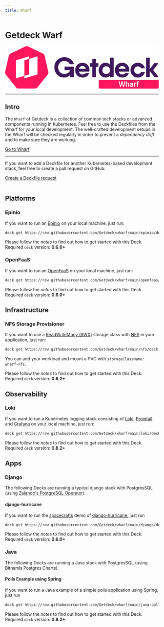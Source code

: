 ```yaml
---
title: Wharf
---
```

# Getdeck Warf

![Getdeck Wharf Logo](/img/wharf-logo.png)
<hr/>

## Intro

The `Wharf` of Getdeck is a collection of common tech stacks or advanced components running in Kubernetes. Feel free
to use the Deckfiles from the Wharf for your local development. The well-crafted development setups in the Wharf will 
be checked regularly in order to prevent a _dependency drift_ and to make sure they are working.

<a class="button button--secondary button--lg button--external" target="_blank" href="https://github.com/Getdeck/wharf">Go to Wharf</a>
<hr/>

If you want to add a Deckfile for another Kubernetes-based development stack, feel free to create a pull request on 
GitHub.

<a class="button button--secondary button--lg button--external" target="_blank" href="https://github.com/Getdeck/wharf/issues/new?assignees=&labels=enhancement&template=deckfile-request.md&title=%5BDeckfile+request%5D%3A+">Create a Deckfile request</a>
<br/>
<br/>

## Platforms

### Epinio

If you want to run an [Epinio](https://epinio.io) on your local machine, just run:
```bash
deck get https://raw.githubusercontent.com/Getdeck/wharf/main/epinio/deck.yaml
```
Please follow the _notes_ to find out how to get started with this Deck.  
Required `deck`  version: **0.6.0+**


### OpenFaaS

If you want to run an [OpenFaaS](https://www.openfaas.com/) on your local machine, just run:
```bash
deck get https://raw.githubusercontent.com/Getdeck/wharf/main/openfaas/deck.yaml
```
Please follow the _notes_ to find out how to get started with this Deck.  
Required `deck`  version: **0.6.0+**

## Infrastructure

### NFS Storage Provisioner

If you want to use a [ReadWriteMany (RWX)](https://kubernetes.io/docs/concepts/storage/persistent-volumes/#access-modes)
storage class with [NFS](https://en.wikipedia.org/wiki/Network_File_System) in your application, just run:
```bash
deck get https://raw.githubusercontent.com/Getdeck/wharf/main/nfs/deck.yaml
```

You can add your workload and mount a PVC with `storageClassName: wharf-nfs`.

Please follow the _notes_ to find out how to get started with this Deck.  
Required `deck`  version: **0.8.2+**

## Observability

### Loki

If you want to run a Kubernetes logging stack consisting of [Loki](https://grafana.com/oss/loki/), [Promtail](https://grafana.com/docs/loki/latest/clients/promtail/) and [Grafana](https://grafana.com/) on your local machine, just run:
```bash
deck get https://raw.githubusercontent.com/Getdeck/wharf/main/loki/deck.yaml
```
Please follow the _notes_ to find out how to get started with this Deck.  
Required `deck`  version: **0.8.2+**

## Apps

### Django
The following Decks are running a typical django stack with PostgresSQL
(using [Zalando's PostgreSQL Operator](https://postgres-operator.readthedocs.io/en/latest/)).

#### django-hurricane
If you want to run the [spacecrafts](https://django-hurricane.io/basic-app/) demo of [django-hurricane](https://django-hurricane.io), just run
```bash
deck get https://raw.githubusercontent.com/Getdeck/wharf/main/django/deck.yaml
```
Please follow the _notes_ to find out how to get started with this Deck.  
Required `deck`  version: **0.6.0+**


### Java
The following Decks are running a Java stack with PostgresSQL
(using Bitnamis Postgres Charts).

#### Polls Example using Spring
If you want to run a Java example of a simple polls application using Spring, just run
```bash
deck get https://raw.githubusercontent.com/Getdeck/wharf/main/java-polls/helm/deck.yaml
```
Please follow the _notes_ to find out how to get started with this Deck.  
Required `deck`  version: **0.8.2+**
